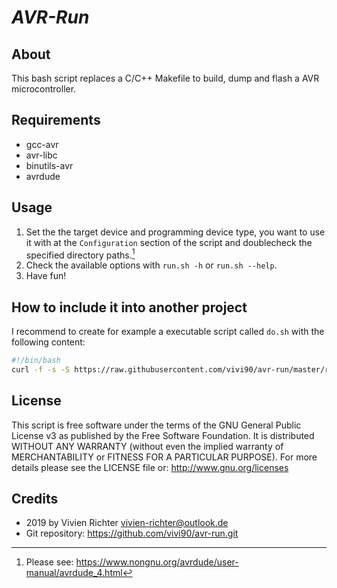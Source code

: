 _**AVR-Run**_
=============

About
-----
This bash script replaces a C/C++ Makefile to build, dump and flash a AVR microcontroller.

Requirements
------------
* gcc-avr
* avr-libc
* binutils-avr
* avrdude

Usage
-----
1. Set the the target device and programming device type, you want to use it with at the `Configuration` section of the script and doublecheck the specified directory paths.[^1]
2. Check the available options with `run.sh -h` or `run.sh --help`.
3. Have fun!

How to include it into another project
--------------------------------------
I recommend to create for example a executable script called `do.sh` with the following content:
```bash
#!/bin/bash
curl -f -s -S https://raw.githubusercontent.com/vivi90/avr-run/master/run.sh | bash -s -- "$@"
```

License
-------
This script is free software under the terms of the GNU General Public License v3 as published by the Free Software Foundation.
It is distributed WITHOUT ANY WARRANTY (without even the implied warranty of MERCHANTABILITY or FITNESS FOR A PARTICULAR PURPOSE).
For more details please see the LICENSE file or: http://www.gnu.org/licenses

Credits
-------
* 2019 by Vivien Richter <vivien-richter@outlook.de>
* Git repository: https://github.com/vivi90/avr-run.git

[^1]: Please see: https://www.nongnu.org/avrdude/user-manual/avrdude_4.html
